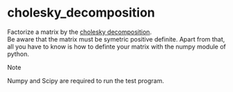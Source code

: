 # cholesky_decomposition
Factorize a matrix by the [cholesky decomposition](https://en.wikipedia.org/wiki/Cholesky_decomposition). <br>
Be aware that the matrix must be symetric positive definite. Apart from that, all you have to know is how to definte your matrix with the numpy module of python.

> [!NOTE]
> Numpy and Scipy are required to run the test program.
